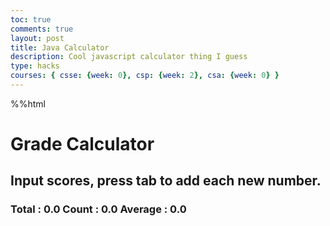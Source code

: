 ```yaml
---
toc: true
comments: true
layout: post
title: Java Calculator
description: Cool javascript calculator thing I guess
type: hacks
courses: { csse: {week: 0}, csp: {week: 2}, csa: {week: 0} }
---
```


%%html

<!-- Heading -->
<h1>Grade Calculator</h1>
<h2>Input scores, press tab to add each new number.</h2>
<!-- Totals -->
<h3>
    Total : <span id="total">0.0</span>
    Count : <span id="count">0.0</span>
    Average : <span id="average">0.0</span>
</h3>
<!-- Rows -->
<div id="scores">
    <!-- javascript generated inputs -->
</div>

<script>
// Creates a new input box
function newInputLine(index) {

    // Add a label for each score element
    var title = document.createElement('label');
    title.setAttribute('for', index);
    title.innerHTML = index + ". ";    
    document.getElementById("scores").appendChild(title); // add to HTML

    // Setup score element and attributes
    var score = document.createElement("input"); // input element
    score.setAttribute('id', index);  // id of input element
    score.setAttribute('onkeydown', "calculator(event)"); // Each key triggers event
    score.setAttribute('type', "number"); // Use text type to allow typing multiple characters
    score.setAttribute('name', "score");  // name is used to group "score" elements
    score.setAttribute('style', "text-align: right; width: 5em");
    document.getElementById("scores").appendChild(score);  // add to HTML

    // Create and add blank line after input box
    var br = document.createElement("br");  // line break element
    document.getElementById("scores").appendChild(br); // add to HTML

    // Set focus on the new input line
    document.getElementById(index).focus();
}

// Handles event and calculates totals
function calculator(event) {
    var key = event.key;
    // Check if the pressed key is the "Tab" key (key code 9) or "Enter" key (key code 13)
    if (key === "Tab" || key === "Enter") { 
        event.preventDefault(); // Prevent default behavior (tabbing to the next element)
   
        var array = document.getElementsByName('score'); // setup array of scores
        var total = 0;  // running total
        var count = 0;  // count of input elements with valid values

        for (var i = 0; i < array.length; i++) {  // iterate through array
            var value = array[i].value;
            if (parseFloat(value)) {
                var parsedValue = parseFloat(value);
                total += parsedValue;  // add to running total
                count++;
            }
        }

        // update totals
        document.getElementById('total').innerHTML = total.toFixed(2); // show two decimals
        document.getElementById('count').innerHTML = count;

        if (count > 0) {
            document.getElementById('average').innerHTML = (total / count).toFixed(2);
        } else {
            document.getElementById('average').innerHTML = "0.0";
        }

        // adds newInputLine, only if all array values satisfy parseFloat 
        if (count === document.getElementsByName('score').length) {
            newInputLine(count); // make a new input line
        }
    }
}

// Creates 1st input box on Window load
newInputLine(0);

</script>
